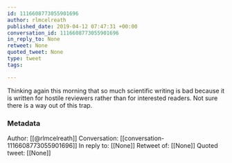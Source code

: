 ```yaml
---
id: 1116608773055901696
author: rlmcelreath
published_date: 2019-04-12 07:47:31 +00:00
conversation_id: 1116608773055901696
in_reply_to: None
retweet: None
quoted_tweet: None
type: tweet
tags:

---
```


Thinking again this morning that so much scientific writing is bad because it is written for hostile reviewers rather than for interested readers. Not sure there is a way out of this trap.

### Metadata

Author: [[@rlmcelreath]]
Conversation: [[conversation-1116608773055901696]]
In reply to: [[None]]
Retweet of: [[None]]
Quoted tweet: [[None]]
